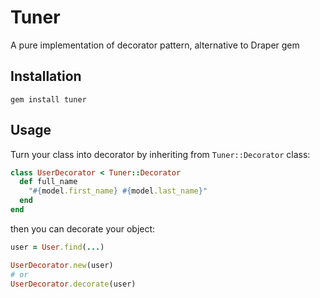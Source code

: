 # Tuner

A pure implementation of decorator pattern, alternative to Draper gem

## Installation

```
gem install tuner
```

## Usage

Turn your class into decorator by inheriting from `Tuner::Decorator` class:

```ruby
class UserDecorator < Tuner::Decorator
  def full_name
    "#{model.first_name} #{model.last_name}"
  end
end
```

then you can decorate your object:

```ruby
user = User.find(...)

UserDecorator.new(user)
# or 
UserDecorator.decorate(user)
```
